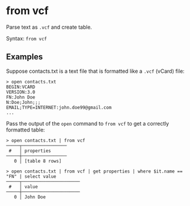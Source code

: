 # from vcf

Parse text as `.vcf` and create table.

Syntax: `from vcf`

## Examples

Suppose contacts.txt is a text file that is formatted like a `.vcf` (vCard) file:

```shell
> open contacts.txt
BEGIN:VCARD
VERSION:3.0
FN:John Doe
N:Doe;John;;;
EMAIL;TYPE=INTERNET:john.doe99@gmail.com
...
```

Pass the output of the `open` command to `from vcf` to get a correctly formatted table:

```shell
> open contacts.txt | from vcf
─────┬─────────────────
 #   │ properties
─────┼─────────────────
   0 │ [table 8 rows]
```

```shell
> open contacts.txt | from vcf | get properties | where $it.name == "FN" | select value
─────┬──────────────────────
 #   │ value
─────┼──────────────────────
   0 │ John Doe
```
